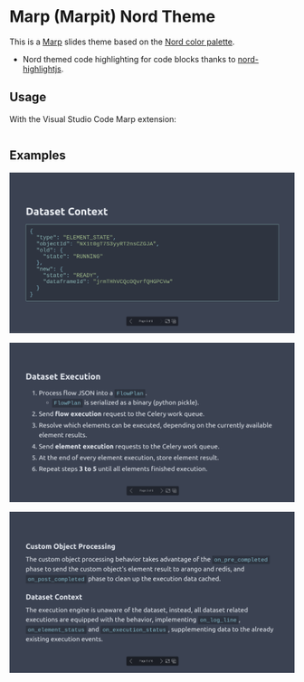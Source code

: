# Marp (Marpit) Nord Theme

This is a [Marp] slides theme based on the [Nord color palette].

* Nord themed code highlighting for code blocks thanks to [nord-highlightjs].

## Usage

With the Visual Studio Code Marp extension:

```json
```

## Examples

![Screenshot 1](docs/images/screenshot_1.png)

![Screenshot 2](docs/images/screenshot_2.png)

![Screenshot 3](docs/images/screenshot_3.png)

[Marp]: https://marp.app/
[Nord color palette]: https://www.nordtheme.com/
[nord-highlightjs]: https://github.com/arcticicestudio/nord-highlightjs
